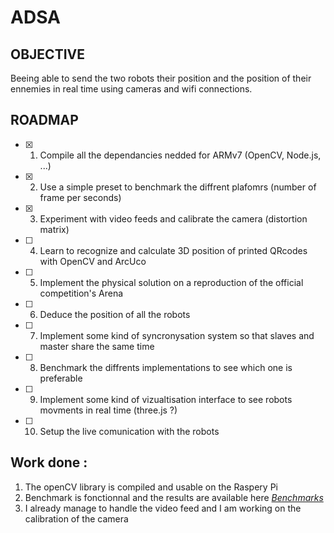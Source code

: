 # ADSA

## OBJECTIVE

Beeing able to send the two robots their position and the position of their ennemies in real time using cameras and wifi connections.

## ROADMAP

- [X] 1) Compile all the dependancies nedded for ARMv7 (OpenCV, Node.js, ...)
- [X] 2) Use a simple preset to benchmark the diffrent plafomrs (number of frame per seconds)
- [X] 3) Experiment with video feeds and calibrate the camera (distortion matrix)
- [ ] 4) Learn to recognize and calculate 3D position of printed QRcodes with OpenCV and ArcUco
- [ ] 5) Implement the physical solution on a reproduction of the official competition's Arena
- [ ] 6) Deduce the position of all the robots
- [ ] 7) Implement some kind of syncronysation system so that slaves and master share the same time
- [ ] 8) Benchmark the diffrents implementations to see which one is preferable
- [ ] 9) Implement some kind of vizualtisation interface to see robots movments in real time (three.js ?)
- [ ] 10) Setup the live comunication with the robots

## Work done :

1) The openCV library is compiled and usable on the Raspery Pi
2) Benchmark is fonctionnal and the results are available here [*Benchmarks*](https://github.com/WeberJulian/BotLocalization/blob/master/benchmark/benchmarks.md)
3) I already manage to handle the video feed and I am working on the calibration of the camera
